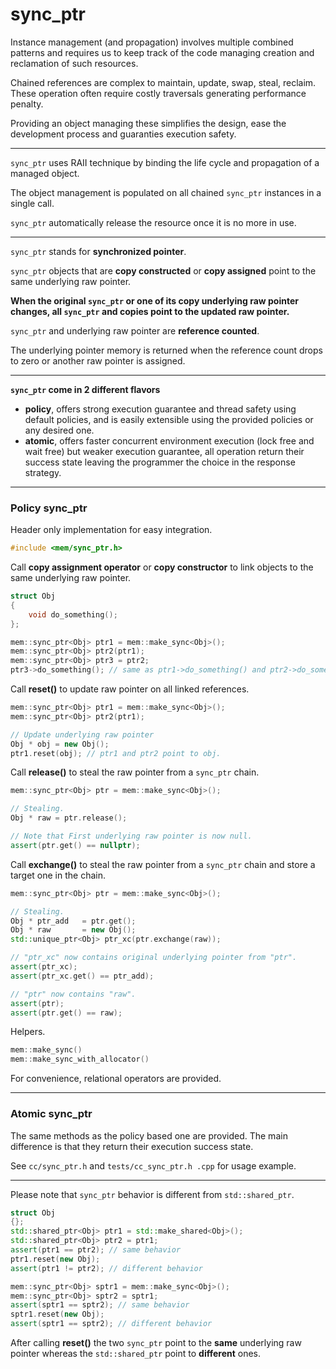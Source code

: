 # **sync_ptr** 

Instance management (and propagation) involves multiple combined patterns and requires us to keep track of the code managing creation and reclamation of such resources.

Chained references are complex to maintain, update, swap, steal, reclaim.
These operation often require costly traversals generating performance penalty. 

Providing an object managing these simplifies the design, 
ease the development process and guaranties execution safety. 

***
`sync_ptr` uses RAII technique by binding the life cycle and propagation of a managed object.

The object management is populated on all chained `sync_ptr` instances in a single call.

`sync_ptr` automatically release the resource once it is no more in use.

*** 

`sync_ptr` stands for **synchronized pointer**.

`sync_ptr` objects that are **copy constructed** or **copy assigned** point to the same underlying raw pointer.

**When the original `sync_ptr` or one of its copy underlying raw pointer changes, all `sync_ptr` and copies point to the updated raw pointer.**

`sync_ptr` and underlying raw pointer are **reference counted**.

The underlying pointer memory is returned when the reference count drops to zero or another raw pointer is assigned.

***

**`sync_ptr` come in 2 different flavors**
- **policy**, offers strong execution guarantee and thread safety using default policies, and is easily extensible using the provided policies or any desired one. 
- **atomic**, offers faster concurrent environment execution (lock free and wait free) but weaker execution guarantee, all operation return their success state leaving the programmer the choice in the response strategy.

***

### Policy sync_ptr
Header only implementation for easy integration.
~~~cpp
#include <mem/sync_ptr.h>
~~~
    
Call **copy assignment operator** or **copy constructor** to link objects to the same underlying raw pointer.

~~~cpp
struct Obj
{
    void do_something();
};

mem::sync_ptr<Obj> ptr1 = mem::make_sync<Obj>();
mem::sync_ptr<Obj> ptr2(ptr1);
mem::sync_ptr<Obj> ptr3 = ptr2;
ptr3->do_something(); // same as ptr1->do_something() and ptr2->do_something().
~~~

Call **reset()** to update raw pointer on all linked references.
~~~cpp
mem::sync_ptr<Obj> ptr1 = mem::make_sync<Obj>();
mem::sync_ptr<Obj> ptr2(ptr1);

// Update underlying raw pointer
Obj * obj = new Obj();
ptr1.reset(obj); // ptr1 and ptr2 point to obj.
~~~

Call **release()** to steal the raw pointer from a `sync_ptr` chain.
~~~cpp
mem::sync_ptr<Obj> ptr = mem::make_sync<Obj>();

// Stealing.
Obj * raw = ptr.release();

// Note that First underlying raw pointer is now null.
assert(ptr.get() == nullptr);
~~~

Call **exchange()** to steal the raw pointer from a `sync_ptr` chain and store a target one in the chain.
~~~cpp
mem::sync_ptr<Obj> ptr = mem::make_sync<Obj>();

// Stealing.
Obj * ptr_add   = ptr.get();
Obj * raw       = new Obj();
std::unique_ptr<Obj> ptr_xc(ptr.exchange(raw));

// "ptr_xc" now contains original underlying pointer from "ptr".
assert(ptr_xc);
assert(ptr_xc.get() == ptr_add);

// "ptr" now contains "raw".
assert(ptr);
assert(ptr.get() == raw);
~~~

Helpers.
~~~cpp
mem::make_sync()
mem::make_sync_with_allocator()
~~~

For convenience, relational operators are provided.

***

### Atomic sync_ptr

The same methods as the policy based one are provided.
The main difference is that they return their execution success state.

See `cc/sync_ptr.h` and `tests/cc_sync_ptr.h .cpp` for usage example.

***
Please note that `sync_ptr` behavior is different from `std::shared_ptr`.
~~~cpp
struct Obj
{};
std::shared_ptr<Obj> ptr1 = std::make_shared<Obj>();
std::shared_ptr<Obj> ptr2 = ptr1;
assert(ptr1 == ptr2); // same behavior
ptr1.reset(new Obj);
assert(ptr1 != ptr2); // different behavior

mem::sync_ptr<Obj> sptr1 = mem::make_sync<Obj>();
mem::sync_ptr<Obj> sptr2 = sptr1;
assert(sptr1 == sptr2); // same behavior
sptr1.reset(new Obj);
assert(sptr1 == sptr2); // different behavior
~~~ 
After calling **reset()** the two `sync_ptr` point to the **same** underlying raw pointer whereas the `std::shared_ptr` point to **different** ones.
